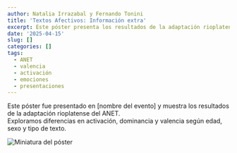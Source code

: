 ```yaml
---
author: Natalia Irrazabal y Fernando Tonini
title: 'Textos Afectivos: Información extra'
excerpt: Este póster presenta los resultados de la adaptación rioplatense del ANET, explorando cómo el tipo de texto, la edad y el sexo influyen en la evaluación emocional de estímulos escritos. Incluye análisis de valencia, activación y dominancia en una muestra argentina.
date: '2025-04-15'
slug: []
categories: []
tags:
  - ANET
  - valencia
  - activación
  - emociones
  - presentaciones
---
```


Este póster fue presentado en [nombre del evento] y muestra los resultados de la adaptación rioplatense del ANET.  
Exploramos diferencias en activación, dominancia y valencia según edad, sexo y tipo de texto.

![Miniatura del póster](images/poster-preview.png)
